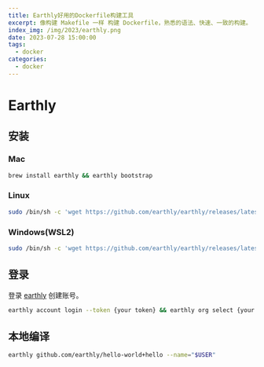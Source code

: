 ```yaml
---
title: Earthly好用的Dockerfile构建工具
excerpt: 像构建 Makefile 一样 构建 Dockerfile，熟悉的语法、快速、一致的构建。
index_img: /img/2023/earthly.png
date: 2023-07-28 15:00:00
tags:
  - docker
categories:
  - docker
---
```


# Earthly

## 安装

### Mac

```bash
brew install earthly && earthly bootstrap
```

### Linux

```bash
sudo /bin/sh -c 'wget https://github.com/earthly/earthly/releases/latest/download/earthly-linux-amd64 -O /usr/local/bin/earthly && chmod +x /usr/local/bin/earthly && /usr/local/bin/earthly bootstrap --with-autocomplete'
```

### Windows(WSL2)

```bash
sudo /bin/sh -c 'wget https://github.com/earthly/earthly/releases/latest/download/earthly-linux-amd64 -O /usr/local/bin/earthly && chmod +x /usr/local/bin/earthly && /usr/local/bin/earthly bootstrap --with-autocomplete'
```

## 登录

登录 [earthly](https://cloud.earthly.dev/) 创建账号。

```bash
earthly account login --token {your token} && earthly org select {your organization}
```

## 本地编译

```bash
earthly github.com/earthly/hello-world+hello --name="$USER"
```
